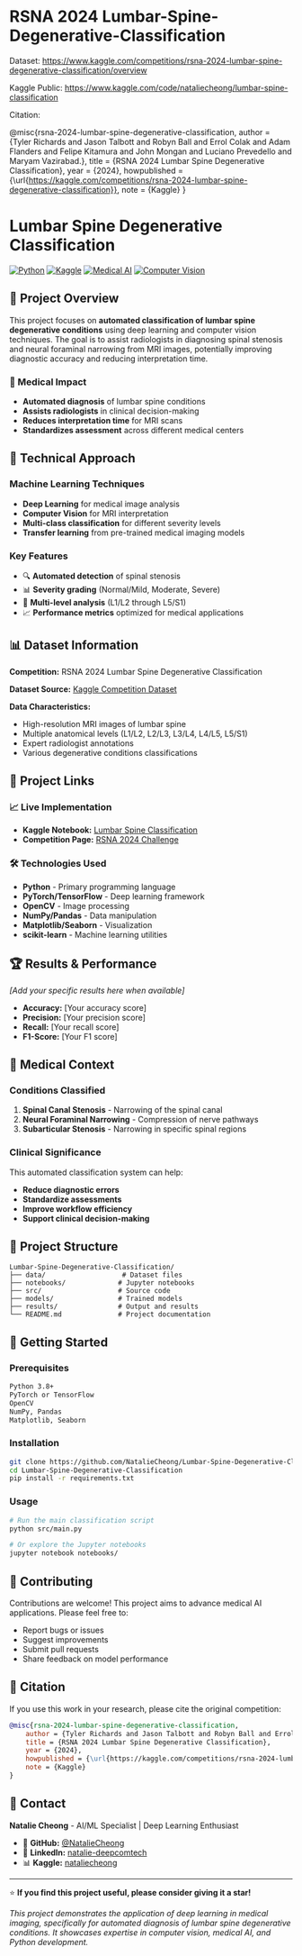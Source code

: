 # RSNA 2024 Lumbar-Spine-Degenerative-Classification

Dataset: https://www.kaggle.com/competitions/rsna-2024-lumbar-spine-degenerative-classification/overview

Kaggle Public: https://www.kaggle.com/code/nataliecheong/lumbar-spine-classification

Citation:

@misc{rsna-2024-lumbar-spine-degenerative-classification,
    author = {Tyler Richards and Jason Talbott and Robyn Ball and Errol Colak and Adam Flanders and Felipe Kitamura and John Mongan and Luciano Prevedello and Maryam Vazirabad.},
    title = {RSNA 2024 Lumbar Spine Degenerative Classification},
    year = {2024},
    howpublished = {\url{https://kaggle.com/competitions/rsna-2024-lumbar-spine-degenerative-classification}},
    note = {Kaggle}
}

# Lumbar Spine Degenerative Classification

[![Python](https://img.shields.io/badge/Python-3.8+-blue.svg)](https://www.python.org/downloads/)
[![Kaggle](https://img.shields.io/badge/Kaggle-Competition-20BEFF.svg)](https://www.kaggle.com/competitions/rsna-2024-lumbar-spine-degenerative-classification)
[![Medical AI](https://img.shields.io/badge/Domain-Medical_AI-green.svg)]()
[![Computer Vision](https://img.shields.io/badge/Technology-Computer_Vision-orange.svg)]()

## 🏥 Project Overview

This project focuses on **automated classification of lumbar spine degenerative conditions** using deep learning and computer vision techniques. The goal is to assist radiologists in diagnosing spinal stenosis and neural foraminal narrowing from MRI images, potentially improving diagnostic accuracy and reducing interpretation time.

### 🎯 Medical Impact
- **Automated diagnosis** of lumbar spine conditions
- **Assists radiologists** in clinical decision-making
- **Reduces interpretation time** for MRI scans
- **Standardizes assessment** across different medical centers

## 🧠 Technical Approach

### Machine Learning Techniques
- **Deep Learning** for medical image analysis
- **Computer Vision** for MRI interpretation
- **Multi-class classification** for different severity levels
- **Transfer learning** from pre-trained medical imaging models

### Key Features
- 🔍 **Automated detection** of spinal stenosis
- 📊 **Severity grading** (Normal/Mild, Moderate, Severe)
- 🎯 **Multi-level analysis** (L1/L2 through L5/S1)
- 📈 **Performance metrics** optimized for medical applications

## 📊 Dataset Information

**Competition:** RSNA 2024 Lumbar Spine Degenerative Classification

**Dataset Source:** [Kaggle Competition Dataset](https://www.kaggle.com/competitions/rsna-2024-lumbar-spine-degenerative-classification/overview)

**Data Characteristics:**
- High-resolution MRI images of lumbar spine
- Multiple anatomical levels (L1/L2, L2/L3, L3/L4, L4/L5, L5/S1)
- Expert radiologist annotations
- Various degenerative conditions classifications

## 🚀 Project Links

### 📈 Live Implementation
- **Kaggle Notebook:** [Lumbar Spine Classification](https://www.kaggle.com/code/nataliecheong/lumbar-spine-classification)
- **Competition Page:** [RSNA 2024 Challenge](https://www.kaggle.com/competitions/rsna-2024-lumbar-spine-degenerative-classification/overview)

### 🛠️ Technologies Used
- **Python** - Primary programming language
- **PyTorch/TensorFlow** - Deep learning framework
- **OpenCV** - Image processing
- **NumPy/Pandas** - Data manipulation
- **Matplotlib/Seaborn** - Visualization
- **scikit-learn** - Machine learning utilities

## 🏆 Results & Performance

*[Add your specific results here when available]*

- **Accuracy:** [Your accuracy score]
- **Precision:** [Your precision score]
- **Recall:** [Your recall score]
- **F1-Score:** [Your F1 score]

## 🔬 Medical Context

### Conditions Classified
1. **Spinal Canal Stenosis** - Narrowing of the spinal canal
2. **Neural Foraminal Narrowing** - Compression of nerve pathways
3. **Subarticular Stenosis** - Narrowing in specific spinal regions

### Clinical Significance
This automated classification system can help:
- **Reduce diagnostic errors**
- **Standardize assessments**
- **Improve workflow efficiency**
- **Support clinical decision-making**

## 📁 Project Structure

```
Lumbar-Spine-Degenerative-Classification/
├── data/                   # Dataset files
├── notebooks/             # Jupyter notebooks
├── src/                   # Source code
├── models/                # Trained models
├── results/               # Output and results
└── README.md              # Project documentation
```

## 🚀 Getting Started

### Prerequisites
```bash
Python 3.8+
PyTorch or TensorFlow
OpenCV
NumPy, Pandas
Matplotlib, Seaborn
```

### Installation
```bash
git clone https://github.com/NatalieCheong/Lumbar-Spine-Degenerative-Classification.git
cd Lumbar-Spine-Degenerative-Classification
pip install -r requirements.txt
```

### Usage
```bash
# Run the main classification script
python src/main.py

# Or explore the Jupyter notebooks
jupyter notebook notebooks/
```

## 🤝 Contributing

Contributions are welcome! This project aims to advance medical AI applications. Please feel free to:
- Report bugs or issues
- Suggest improvements
- Submit pull requests
- Share feedback on model performance

## 📄 Citation

If you use this work in your research, please cite the original competition:

```bibtex
@misc{rsna-2024-lumbar-spine-degenerative-classification,
    author = {Tyler Richards and Jason Talbott and Robyn Ball and Errol Colak and Adam Flanders and Felipe Kitamura and John Mongan and Luciano Prevedello and Maryam Vazirabad.},
    title = {RSNA 2024 Lumbar Spine Degenerative Classification},
    year = {2024},
    howpublished = {\url{https://kaggle.com/competitions/rsna-2024-lumbar-spine-degenerative-classification}},
    note = {Kaggle}
}
```

## 📧 Contact

**Natalie Cheong** - AI/ML Specialist | Deep Learning Enthusiast

- 💼 **GitHub:** [@NatalieCheong](https://github.com/NatalieCheong)
- 🔗 **LinkedIn:** [natalie-deepcomtech](https://www.linkedin.com/in/natalie-deepcomtech)
- 📊 **Kaggle:** [nataliecheong](https://www.kaggle.com/nataliecheong)

---

⭐ **If you find this project useful, please consider giving it a star!**

*This project demonstrates the application of deep learning in medical imaging, specifically for automated diagnosis of lumbar spine degenerative conditions. It showcases expertise in computer vision, medical AI, and Python development.*
